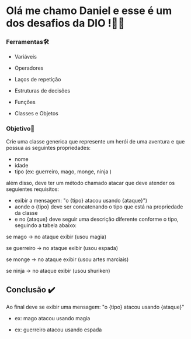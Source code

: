 # Olá me chamo Daniel e esse é um dos desafios da DIO !👋🏻


### Ferramentas🛠
- Variáveis

- Operadores 

- Laços de repetição 

- Estruturas de decisões 

- Funções 

- Classes e Objetos

### Objetivo🎯
Crie uma classe generica que represente um herói de uma aventura e que possua as seguintes propriedades:

- nome
- idade
- tipo (ex: guerreiro, mago, monge, ninja )

além disso, deve ter um método chamado atacar que deve atender os seguientes requisitos:

- exibir a mensagem: "o {tipo} atacou usando {ataque}")
- aonde o {tipo} deve ser concatenando o tipo que está na propriedade da classe
- e no {ataque} deve seguir uma descrição diferente conforme o tipo, seguindo a tabela abaixo:

se mago -> no ataque exibir (usou magia)

se guerreiro -> no ataque exibir (usou espada)

se monge -> no ataque exibir (usou artes marciais)

se ninja -> no ataque exibir (usou shuriken)


## Conclusão ✔️
Ao final deve se exibir uma mensagem: "o {tipo} atacou usando {ataque}"
  
  - ex: mago atacou usando magia
  
  - ex: guerreiro atacou usando espada
